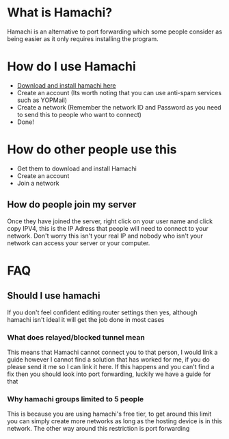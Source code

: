 # What is Hamachi?
Hamachi is an alternative to port forwarding which some people consider as being easier as it only requires installing the program.

# How do I use Hamachi
  - [Download and install hamachi here](https://vpn.net/)
  - Create an account (Its worth noting that you can use anti-spam services such as YOPMail)
  - Create a network (Remember the network ID and Password as you need to send this to people who want to connect)
  - Done!

# How do other people use this
  - Get them to download and install Hamachi
  - Create an account
  - Join a network

## How do people join my server
Once they have joined the server, right click on your user name and click copy IPV4, this is the IP Adress that people will need to connect to your network. Don't worry this isn't your real IP and nobody who isn't your network can access your server or your computer.

# FAQ

## Should I use hamachi
  
  If you don't feel confident editing router settings then yes, although hamachi isn't ideal it will get the job done in most cases
  
### What does relayed/blocked tunnel mean

  This means that Hamachi cannot connect you to that person, I would link a guide however I cannot find a solution that has worked for me, if you do please send it me so I can link it here. If this happens and you can't find a fix then you should look into port forwarding, luckily we have a guide for that
  
### Why hamachi groups limited to 5 people

  This is because you are using hamachi's free tier, to get around this limit you can simply create more networks as long as the hosting device is in this network. The other way around this restriction is port forwarding
